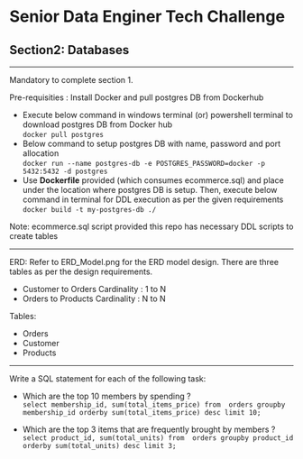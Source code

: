 # Senior Data Enginer Tech Challenge

## Section2: Databases

---

Mandatory to complete section 1.

Pre-requisities : Install Docker and pull postgres DB from Dockerhub

- Execute below command in windows terminal (or) powershell terminal to download postgres DB from Docker hub
<br> `docker pull postgres`
- Below command to setup postgres DB with name, password and port allocation
<br> `docker run --name postgres-db -e POSTGRES_PASSWORD=docker -p 5432:5432 -d postgres`
- Use <b>Dockerfile</b> provided (which consumes ecommerce.sql) and place under the location where postgres DB is setup. Then, execute below command in terminal for DDL execution as per the given requirements
<br> `docker build -t my-postgres-db ./`

Note: ecommerce.sql script provided this repo has necessary DDL scripts to create tables

---

ERD: Refer to ERD_Model.png for the ERD model design.
There are three tables as per the design requirements.
- Customer to Orders Cardinality : 1 to N
- Orders to Products Cardinality : N to N

Tables:
- Orders
- Customer
- Products

---

Write a SQL statement for each of the following task:

- Which are the top 10 members by spending ?
<br> `select membership_id, sum(total_items_price) from  orders groupby membership_id orderby sum(total_items_price) desc limit 10;`

- Which are the top 3 items that are frequently brought by members ?
<br> `select product_id, sum(total_units) from  orders groupby product_id orderby sum(total_units) desc limit 3;
`


